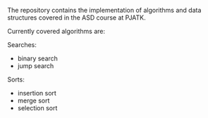 The repository contains the implementation of algorithms and data structures covered in the ASD course at PJATK.

Currently covered algorithms are:

Searches:
- binary search
- jump search

Sorts:
- insertion sort
- merge sort
- selection sort